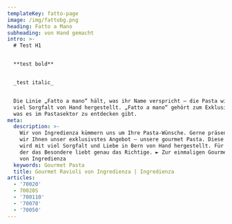 ```yaml
---
templateKey: fatto-page
image: /img/fattobg.png
heading: Fatto a Mano
subheading: von Hand gemacht
intro: >-
  # Test H1


  **test bold**


  _test italic_


  Die Linie „Fatto a mano“ hält, was ihr Name verspricht – die Pasta wird mit
  viel Sorgfalt von Hand hergestellt. „Fatto a mano“ gehört zum Exklusivsten,
  was es im Pastasektor zu entdecken gibt.
meta:
  description: >-
    Wir von Ingredienza kümmern uns um Ihre Pasta-Wünsche. Gerne präsentieren
    wir Ihnen unser exklusivstes Angebot – unsere gourmet Pasta. Diese Pasta
    wird mit viel Sorgfalt und Liebe in Bern von Hand hergestellt. Für jeden,
    der das Besondere liebt genau das Richtige. ► Zur einmaligen Gourmet Pasta
    von Ingredienza
  keywords: Gourmet Pasta
  title: Gourmet Ravioli von Ingredienza | Ingredienza
articles:
  - '70020'
  - 70020S
  - '700110'
  - '70070'
  - '70050'
---
```


